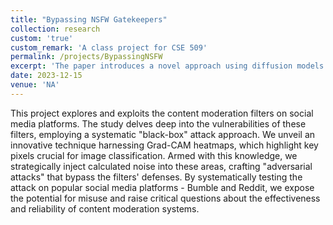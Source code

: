 ```yaml
---
title: "Bypassing NSFW Gatekeepers"
collection: research
custom: 'true'
custom_remark: 'A class project for CSE 509'
permalink: /projects/BypassingNSFW
excerpt: 'The paper introduces a novel approach using diffusion models to create accurate crack segmentation maps by leveraging original image data during reverse diffusion. A "RefineNet" model then ensures the generated maps at each timestep align topologically with actual crack structures.'
date: 2023-12-15
venue: 'NA'
---
```


<style>

/* Style the counter cards */
.card {
<!--   box-shadow: 0 4px 8px 0 rgba(0, 0, 0, 0.2); /* this adds the "card" effect */ -->
  padding: 16px;
<!--   text-align: center; -->
<!--   background-color: #f1f1f1; -->
}

a:link {
  text-decoration: none;
}
</style>

This project explores and exploits the content moderation filters on social media platforms. The study delves deep into the vulnerabilities of these filters, employing a systematic "black-box" attack approach. We unveil an innovative technique harnessing Grad-CAM heatmaps, which highlight key pixels crucial for image classification. Armed with this knowledge, we strategically inject calculated noise into these areas, crafting "adversarial attacks" that bypass the filters' defenses. By systematically testing the attack on popular social media platforms - Bumble and Reddit, we expose the potential for misuse and raise critical questions about the effectiveness and reliability of content moderation systems.